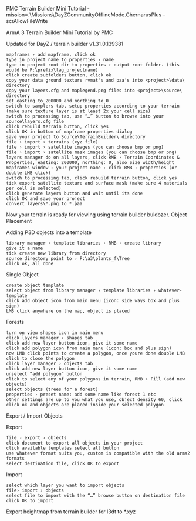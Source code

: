 PMC Terrain Builder Mini Tutorial     -mission=.\Missions\DayZCommunityOfflineMode.ChernarusPlus -scrAllowFileWrite

ArmA 3 Terrain Builder Mini Tutorial by PMC

Updated for DayZ / terrain builder v1.31.0.139381

    mapframes › add mapframe, click ok
    type in project name to properties › name
    type in project root dir to properties › output root folder. (this would be P:\prefix\tag_projectname)
    click create subfolders button, click ok
    copy your data ground texture rvmat's and paa's into <project>\data\ directory
    copy your layers.cfg and maplegend.png files into <project>\source\ directory
    set easting to 200000 and northing to 0
    switch to samplers tab, setup properties according to your terrain (make sure texture layer is at least 2x your cell size)
    switch to processing tab, use “…” button to browse into your source\layers.cfg file
    click rebuild terrain button, click yes
    click OK in bottom of mapframe properties dialog
    save your project to Source\TerrainBuilder\ directory
    file › import › terrains (xyz file)
    file › import › satellite images (you can choose bmp or png)
    file › import › satellite mask images (you can choose bmp or png)
    layers manager do on all layers, click RMB › Terrain Coordinates & Properties, easting: 200000, northing: 0, also Size width/height
    mapframes window › your project name › click RMB › properties (or double LMB click)
    switch to processing tab, click rebuild terrain button, click yes
    tick export satellite texture and surface mask (make sure 4 materials per cell is selected)
    click generate layers button and wait until its done
    click OK and save your project
    convert layers\*.png to *.paa

Now your terrain is ready for viewing using terrain builder buldozer.
Object Placement

Adding P3D objects into a template

    library manager › template libraries › RMB › create library
    give it a name
    tick create new library from directory
    source directory point to › P:\a3\plants_f\Tree
    click ok, all done

Single Object

    create object template
    select object from library manager › template libraries › whatever-template
    click add object icon from main menu (icon: side ways box and plus sign)
    LMB click anywhere on the map, object is placed

Forests

    turn on view shapes icon in main menu
    click layers manager › shapes tab
    click add new layer button icon, give it some name
    click add polygon icon from main menu (icon: box and plus sign)
    now LMB click points to create a polygon, once youre done double LMB click to close the polygon
    click layer manager › objects tab
    click add new layer button icon, give it some name
    unselect “add polygon” button
    click to select any of your polygons in terrain, RMB › Fill (add new objects)
    select objects (trees for a forest)
    properties › preset name: add some name like forest 1 etc
    other settings are up to you what you use, object density 60, click
    click ok and objects are placed inside your selected polygon

Export / Import Objects

Export

    file › export › objects
    click document to export all objects in your project
    click available templates select all button
    use whatever format suits you, custom is compatible with the old arma2 formats
    select destination file, click OK to export

Import

    select which layer you want to import objects
    file› import › objects
    select file to import with the “…” browse button on destination file
    click OK to import

Export heightmap from terrain builder for l3dt
to *.xyz